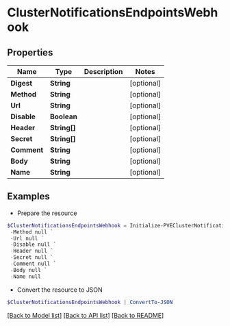 # ClusterNotificationsEndpointsWebhook
## Properties

Name | Type | Description | Notes
------------ | ------------- | ------------- | -------------
**Digest** | **String** |  | [optional] 
**Method** | **String** |  | [optional] 
**Url** | **String** |  | [optional] 
**Disable** | **Boolean** |  | [optional] 
**Header** | **String[]** |  | [optional] 
**Secret** | **String[]** |  | [optional] 
**Comment** | **String** |  | [optional] 
**Body** | **String** |  | [optional] 
**Name** | **String** |  | [optional] 

## Examples

- Prepare the resource
```powershell
$ClusterNotificationsEndpointsWebhook = Initialize-PVEClusterNotificationsEndpointsWebhook  -Digest null `
 -Method null `
 -Url null `
 -Disable null `
 -Header null `
 -Secret null `
 -Comment null `
 -Body null `
 -Name null
```

- Convert the resource to JSON
```powershell
$ClusterNotificationsEndpointsWebhook | ConvertTo-JSON
```

[[Back to Model list]](../README.md#documentation-for-models) [[Back to API list]](../README.md#documentation-for-api-endpoints) [[Back to README]](../README.md)

